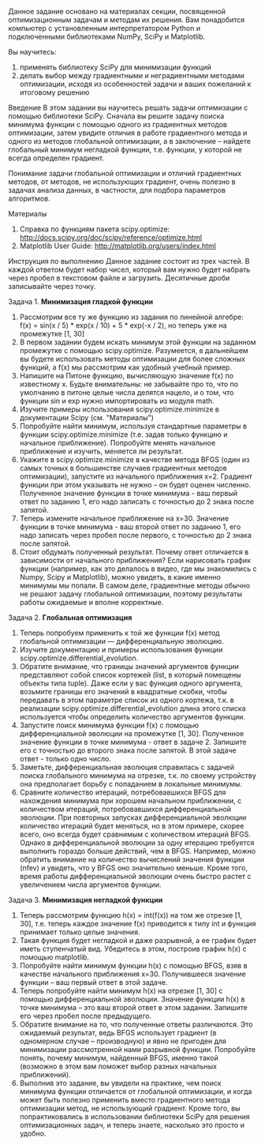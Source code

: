 Данное задание основано на материалах секции, посвященной оптимизационным задачам и методам их решения. Вам понадобится компьютер с установленным интерпретатором Python и подключенными библиотеками NumPy, SciPy и Matplotlib.

Вы научитесь:
1. применять библиотеку SciPy для минимизации функций
2. делать выбор между градиентными и неградиентными методами оптимизации, исходя из особенностей задачи и ваших пожеланий к итоговому решению

Введение
В этом задании вы научитесь решать задачи оптимизации с помощью библиотеки SciPy. Сначала вы решите задачу поиска минимума функции с помощью одного из градиентных методов оптимизации, затем увидите отличия в работе градиентного метода и одного из методов глобальной оптимизации, а в заключение – найдете глобальный минимум негладкой функции, т.е. функции, у которой не всегда определен градиент.

Понимание задачи глобальной оптимизации и отличий градиентных методов, от методов, не использующих градиент, очень полезно в задачах анализа данных, в частности, для подбора параметров алгоритмов.

Материалы
1. Справка по функциям пакета scipy.optimize: http://docs.scipy.org/doc/scipy/reference/optimize.html
2. Matplotlib User Guide: http://matplotlib.org/users/index.html

Инструкция по выполнению
Данное задание состоит из трех частей. В каждой ответом будет набор чисел, который вам нужно будет набрать через пробел в текстовом файле и загрузить. Десятичные дроби записывайте через точку.

Задача 1. **Минимизация гладкой функции**
1. Рассмотрим все ту же функцию из задания по линейной алгебре: f(x) = sin(x / 5) * exp(x / 10) + 5 * exp(-x / 2), но теперь уже на промежутке [1, 30]
2. В первом задании будем искать минимум этой функции на заданном промежутке с помощью scipy.optimize. Разумеется, в дальнейшем вы будете использовать методы оптимизации для более сложных функций, а f(x) мы рассмотрим как удобный учебный пример.
3. Напишите на Питоне функцию, вычисляющую значение f(x) по известному x. Будьте внимательны: не забывайте про то, что по умолчанию в питоне целые числа делятся нацело, и о том, что функции sin и exp нужно импортировать из модуля math.
4. Изучите примеры использования scipy.optimize.minimize в документации Scipy (см. "Материалы")
5. Попробуйте найти минимум, используя стандартные параметры в функции scipy.optimize.minimize (т.е. задав только функцию и начальное приближение). Попробуйте менять начальное приближение и изучить, меняется ли результат.
6. Укажите в scipy.optimize.minimize в качестве метода BFGS (один из самых точных в большинстве случаев градиентных методов оптимизации), запустите из начального приближения x=2. Градиент функции при этом указывать не нужно – он будет оценен численно. Полученное значение функции в точке минимума - ваш первый ответ по заданию 1, его надо записать с точностью до 2 знака после запятой.
7. Теперь измените начальное приближение на x=30. Значение функции в точке минимума - ваш второй ответ по заданию 1, его надо записать через пробел после первого, с точностью до 2 знака после запятой.
8. Стоит обдумать полученный результат. Почему ответ отличается в зависимости от начального приближения? Если нарисовать график функции (например, как это делалось в видео, где мы знакомились с Numpy, Scipy и Matplotlib), можно увидеть, в какие именно минимумы мы попали. В самом деле, градиентные методы обычно не решают задачу глобальной оптимизации, поэтому результаты работы ожидаемые и вполне корректные.

Задача 2. **Глобальная оптимизация**
1. Теперь попробуем применить к той же функции f(x) метод глобальной оптимизации — дифференциальную эволюцию.
2. Изучите документацию и примеры использования функции scipy.optimize.differential_evolution.
3. Обратите внимание, что границы значений аргументов функции представляют собой список кортежей (list, в который помещены объекты типа tuple). Даже если у вас функция одного аргумента, возьмите границы его значений в квадратные скобки, чтобы передавать в этом параметре список из одного кортежа, т.к. в реализации scipy.optimize.differential_evolution длина этого списка используется чтобы определить количество аргументов функции.
4. Запустите поиск минимума функции f(x) с помощью дифференциальной эволюции на промежутке [1, 30]. Полученное значение функции в точке минимума - ответ в задаче 2. Запишите его с точностью до второго знака после запятой. В этой задаче ответ - только одно число.
5. Заметьте, дифференциальная эволюция справилась с задачей поиска глобального минимума на отрезке, т.к. по своему устройству она предполагает борьбу с попаданием в локальные минимумы.
6. Сравните количество итераций, потребовавшихся BFGS для нахождения минимума при хорошем начальном приближении, с количеством итераций, потребовавшихся дифференциальной эволюции. При повторных запусках дифференциальной эволюции количество итераций будет меняться, но в этом примере, скорее всего, оно всегда будет сравнимым с количеством итераций BFGS. Однако в дифференциальной эволюции за одну итерацию требуется выполнить гораздо больше действий, чем в BFGS. Например, можно обратить внимание на количество вычислений значения функции (nfev) и увидеть, что у BFGS оно значительно меньше. Кроме того, время работы дифференциальной эволюции очень быстро растет с увеличением числа аргументов функции.

Задача 3. **Минимизация негладкой функции**
1. Теперь рассмотрим функцию h(x) = int(f(x)) на том же отрезке [1, 30], т.е. теперь каждое значение f(x) приводится к типу int и функция принимает только целые значения.
2. Такая функция будет негладкой и даже разрывной, а ее график будет иметь ступенчатый вид. Убедитесь в этом, построив график h(x) с помощью matplotlib.
3. Попробуйте найти минимум функции h(x) с помощью BFGS, взяв в качестве начального приближения x=30. Получившееся значение функции – ваш первый ответ в этой задаче.
4. Теперь попробуйте найти минимум h(x) на отрезке [1, 30] с помощью дифференциальной эволюции. Значение функции h(x) в точке минимума – это ваш второй ответ в этом задании. Запишите его через пробел после предыдущего.
5. Обратите внимание на то, что полученные ответы различаются. Это ожидаемый результат, ведь BFGS использует градиент (в одномерном случае – производную) и явно не пригоден для минимизации рассмотренной нами разрывной функции. Попробуйте понять, почему минимум, найденный BFGS, именно такой (возможно в этом вам поможет выбор разных начальных приближений).
6. Выполнив это задание, вы увидели на практике, чем поиск минимума функции отличается от глобальной оптимизации, и когда может быть полезно применить вместо градиентного метода оптимизации метод, не использующий градиент. Кроме того, вы попрактиковались в использовании библиотеки SciPy для решения оптимизационных задач, и теперь знаете, насколько это просто и удобно.
